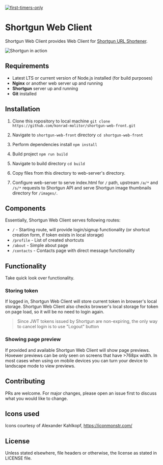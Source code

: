 [![first-timers-only](https://img.shields.io/badge/first--timers--only-friendly-blue.svg?style=flat-square)](https://www.firsttimersonly.com/)

# Shortgun Web Client

Shortgun Web Client provides Web Client for [Shortgun URL Shortener](https://github.com/konrad-molitor/shortgun). 

![Shortgun in action](https://images2.imgbox.com/43/b9/4EGpcvks_o.gif)

## Requirements
* Latest LTS or current version of Node.js installed (for build purposes)
* __Nginx__ or another web server up and running
* __Shortgun__ server up and running
* __Git__ installed

## Installation

1. Clone this ropository to local machine
`git clone https://github.com/konrad-molitor/shortgun-web-front.git`

2. Navigate to `shortgun-web-front` directory
`cd shortgun-web-front`

3. Perform dependencies install
`npm install`

4. Build project
`npm run build`

5. Navigate to build directory
`cd build`

6. Copy files from this directory to web-server's directory.
7. Configure web-server to serve index.html for `/` path, upstream `/a/*` and `/s/*` requests to Shortgun API and serve Shortgun image thumbnails directory for `/images/`.

## Components

Essentially, Shortgun Web Client serves following routes:
* `/` - Starting route, will provide login/signup functionality (or shortcut creation form, if token exists in local storage)
* `/profile` - List of created shortcuts
* `/about` - Simple about page
* `/contacts` - Contacts page with direct message functionality

## Functionality

Take quick look over functionality.

### Storing token
If logged in, Shortgun Web Client will store current token in browser's local storage. Shortgun Web Client also checks browser's local storage for token on page load, so it will be no need to login again.
> Since JWT tokens issued by Shortgun are non-expiring, the only way to cancel login is to use "Logout" button

### Showing page preview
If provided and available Shortgun Web Client will show page previews. Hovewer previews can be only seen on screens that have >768px width. In most cases when using on mobile devices you can turn your device to landscape mode to view previews.

## Contributing
PRs are welcome. For major changes, please open an issue first to discuss what you would like to change.

## Icons used
Icons courtesy of Alexander Kahlkopf, https://iconmonstr.com/

## License
Unless stated elsewhere, file headers or otherwise, the license as stated in LICENSE file.
